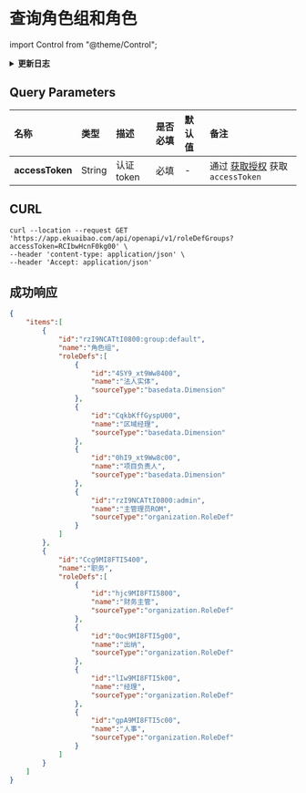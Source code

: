 # 查询角色组和角色

import Control from "@theme/Control";

<Control
method="GET"
url="/api/openapi/v1/roleDefGroups"
/>

<details>
  <summary><b>更新日志</b></summary>
  <div>

  [**0.7.135**](/docs/open-api/notice/update-log#07135) -> 🆕 新增了本接口。<br/>

  </div>
</details>

## Query Parameters

| 名称 | 类型 | 描述 | 是否必填 | 默认值 | 备注 |
| :--- | :--- | :--- | :--- |:--- | :--- |
| **accessToken** | String | 认证token | 必填 | - | 通过 [获取授权](/docs/open-api/getting-started/auth) 获取 `accessToken` |

## CURL
```shell
curl --location --request GET 'https://app.ekuaibao.com/api/openapi/v1/roleDefGroups?accessToken=RCIbwHcnF0kg00' \
--header 'content-type: application/json' \
--header 'Accept: application/json'
```

## 成功响应
```json
{
    "items":[
        {
            "id":"rzI9NCATtI0800:group:default",
            "name":"角色组",
            "roleDefs":[
                {
                    "id":"4SY9_xt9Ww8400",
                    "name":"法人实体",
                    "sourceType":"basedata.Dimension"
                },
                {
                    "id":"CqkbKffGyspU00",
                    "name":"区域经理",
                    "sourceType":"basedata.Dimension"
                },
                {
                    "id":"0hI9_xt9Ww8c00",
                    "name":"项目负责人",
                    "sourceType":"basedata.Dimension"
                },
                {
                    "id":"rzI9NCATtI0800:admin",
                    "name":"主管理员ROM",
                    "sourceType":"organization.RoleDef"
                }
            ]
        },
        {
            "id":"Ccg9MI8FTI5400",
            "name":"职务",
            "roleDefs":[
                {
                    "id":"hjc9MI8FTI5800",
                    "name":"财务主管",
                    "sourceType":"organization.RoleDef"
                },
                {
                    "id":"0oc9MI8FTI5g00",
                    "name":"出纳",
                    "sourceType":"organization.RoleDef"
                },
                {
                    "id":"lIw9MI8FTI5k00",
                    "name":"经理",
                    "sourceType":"organization.RoleDef"
                },
                {
                    "id":"gpA9MI8FTI5c00",
                    "name":"人事",
                    "sourceType":"organization.RoleDef"
                }
            ]
        }
    ]
}
```
